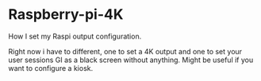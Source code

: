 # Raspberry-pi-4K

How I set my Raspi output configuration.

Right now i have to different, one to set a 4K output and one to set your user sessions GI as a black screen without anything. Might be useful if you want to configure a kiosk.